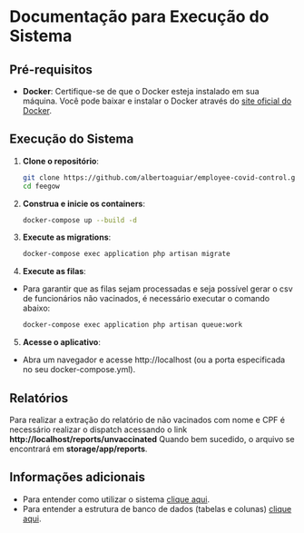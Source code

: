 # Documentação para Execução do Sistema

## Pré-requisitos

- **Docker**: Certifique-se de que o Docker esteja instalado em sua máquina. Você pode baixar e instalar o Docker através do [site oficial do Docker](https://www.docker.com/products/docker-desktop).

## Execução do Sistema

1. **Clone o repositório**:
   ```bash
   git clone https://github.com/albertoaguiar/employee-covid-control.git
   cd feegow
   ```

2. **Construa e inicie os containers**:
   ```bash
   docker-compose up --build -d
   ```
   
3. **Execute as migrations**:
   ```bash
   docker-compose exec application php artisan migrate
   ```
   
4. **Execute as filas**:
- Para garantir que as filas sejam processadas e seja possível gerar o csv de funcionários não vacinados, é necessário executar o comando abaixo:
  ```bash
  docker-compose exec application php artisan queue:work
  ```

5. **Acesse o aplicativo**:
- Abra um navegador e acesse http://localhost (ou a porta especificada no seu docker-compose.yml).


## Relatórios
Para realizar a extração do relatório de não vacinados com nome e CPF é necessário realizar o dispatch acessando o link **http://localhost/reports/unvaccinated**
Quando bem sucedido, o arquivo se encontrará em **storage/app/reports**.

## Informações adicionais
- Para entender como utilizar o sistema [clique aqui](https://github.com/albertoaguiar/feegow/blob/main/documento_utilizacao_feegow.pdf).
- Para entender a estrutura de banco de dados (tabelas e colunas) [clique aqui](https://github.com/albertoaguiar/feegow/blob/main/database_model.pdf).
